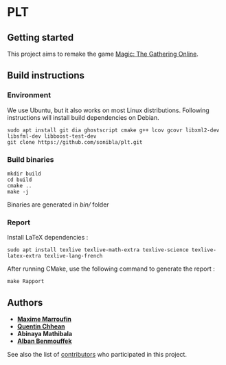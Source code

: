 # PLT

## Getting started

This project aims to remake the game [Magic: The Gathering Online](https://en.wikipedia.org/wiki/Magic:_The_Gathering_Online).

## Build instructions

### Environment

We use Ubuntu, but it also works on most Linux distributions.
Following instructions will install build dependencies on Debian.

```
sudo apt install git dia ghostscript cmake g++ lcov gcovr libxml2-dev libsfml-dev libboost-test-dev
git clone https://github.com/sonibla/plt.git
```

### Build binaries

```
mkdir build
cd build
cmake ..
make -j
```

Binaries are generated in *bin/* folder

### Report

Install LaTeX dependencies :

```
sudo apt install texlive texlive-math-extra texlive-science texlive-latex-extra texlive-lang-french
```

After running CMake, use the following command to generate the report :

```
make Rapport
```

## Authors

* [**Maxime Marroufin**](https://github.com/Marroufin)
* [**Quentin Chhean**](https://github.com/quenchhe)
* **Abinaya Mathibala**
* [**Alban Benmouffek**](https://github.com/sonibla)

See also the list of [contributors](https://github.com/sonibla/plt/contributors) who participated in this project.
